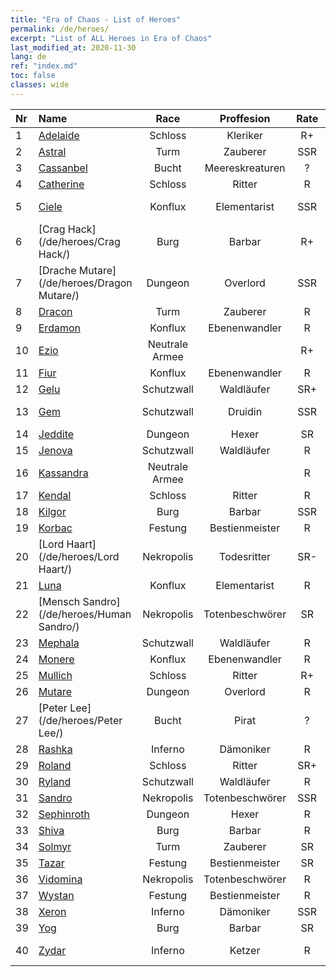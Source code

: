 ```yaml
---
title: "Era of Chaos - List of Heroes"
permalink: /de/heroes/
excerpt: "List of ALL Heroes in Era of Chaos"
last_modified_at: 2020-11-30
lang: de
ref: "index.md"
toc: false
classes: wide
---
```

  | Nr |    Name    |  Race   |  Proffesion   |  Rate  |    Specialty     |
  |:---|:-----------|:-------:|:-------------:|:------:|:-----------------|
  | 1 | [Adelaide](/de/heroes/Adelaide/) | Schloss | Kleriker | R+ |  Frostring  |
  | 2 | [Astral](/de/heroes/Astral/) | Turm | Zauberer | SSR |  Magieverstärkung  |
  | 3 | [Cassanbel](/de/heroes/Cassanbel/) | Bucht | Meereskreaturen | ? |  Lied des Ozeans  |
  | 4 | [Catherine](/de/heroes/Catherine/) | Schloss | Ritter | R |  Eisenkreuzritter  |
  | 5 | [Ciele](/de/heroes/Ciele/) | Konflux | Elementarist | SSR |  Elementar-Resonanz  |
  | 6 | [Crag Hack](/de/heroes/Crag Hack/) | Burg | Barbar | R+ |  Offensive  |
  | 7 | [Drache Mutare](/de/heroes/Dragon Mutare/) | Dungeon | Overlord | SSR |  Drachenerwachen  |
  | 8 | [Dracon](/de/heroes/Dracon/) | Turm | Zauberer | R |  Verzauberer  |
  | 9 | [Erdamon](/de/heroes/Erdamon/) | Konflux | Ebenenwandler | R |  König der Steine  |
  | 10 | [Ezio](/de/heroes/Ezio/) | Neutrale Armee |  | R+ |  Bruderschaft  |
  | 11 | [Fiur](/de/heroes/Fiur/) | Konflux | Ebenenwandler | R |  Feuerelementar  |
  | 12 | [Gelu](/de/heroes/Gelu/) | Schutzwall | Waldläufer | SR+ |  Meisterschütze  |
  | 13 | [Gem](/de/heroes/Gem/) | Schutzwall | Druidin | SSR |  Natürliche Heilung  |
  | 14 | [Jeddite](/de/heroes/Jeddite/) | Dungeon | Hexer | SR |  Kreis des Lebens  |
  | 15 | [Jenova](/de/heroes/Jenova/) | Schutzwall | Waldläufer | R |  Einhornmaid  |
  | 16 | [Kassandra](/de/heroes/Kassandra/) | Neutrale Armee |  | R |  Legion Spartas  |
  | 17 | [Kendal](/de/heroes/Kendal/) | Schloss | Ritter | R |  Meister der Taktik  |
  | 18 | [Kilgor](/de/heroes/Kilgor/) | Burg | Barbar | SSR |  Kriegsbehemoth  |
  | 19 | [Korbac](/de/heroes/Korbac/) | Festung | Bestienmeister | R |  Luft voller Fliegen  |
  | 20 | [Lord Haart](/de/heroes/Lord Haart/) | Nekropolis | Todesritter | SR- |  Todesritter  |
  | 21 | [Luna](/de/heroes/Luna/) | Konflux | Elementarist | R |  Höllenmauer  |
  | 22 | [Mensch Sandro](/de/heroes/Human Sandro/) | Nekropolis | Totenbeschwörer | SR |  Unsterbliche Seele  |
  | 23 | [Mephala](/de/heroes/Mephala/) | Schutzwall | Waldläufer | R |  Absolute Abwehr  |
  | 24 | [Monere](/de/heroes/Monere/) | Konflux | Ebenenwandler | R |  Psy-Elementar  |
  | 25 | [Mullich](/de/heroes/Mullich/) | Schloss | Ritter | R+ |  Sturmangriff  |
  | 26 | [Mutare](/de/heroes/Mutare/) | Dungeon | Overlord | R |  Dungeon-Flut  |
  | 27 | [Peter Lee](/de/heroes/Peter Lee/) | Bucht | Pirat | ? |  Segel setzen  |
  | 28 | [Rashka](/de/heroes/Rashka/) | Inferno | Dämoniker | R |  Feuer-Lord  |
  | 29 | [Roland](/de/heroes/Roland/) | Schloss | Ritter | SR+ |  Erhöhte Moral  |
  | 30 | [Ryland](/de/heroes/Ryland/) | Schutzwall | Waldläufer | R |  Dendroidenwache  |
  | 31 | [Sandro](/de/heroes/Sandro/) | Nekropolis | Totenbeschwörer | SSR |  Dunkelheit  |
  | 32 | [Sephinroth](/de/heroes/Sephinroth/) | Dungeon | Hexer | R |  Kristallblick  |
  | 33 | [Shiva](/de/heroes/Shiva/) | Burg | Barbar | R |  Sturmbringer  |
  | 34 | [Solmyr](/de/heroes/Solmyr/) | Turm | Zauberer | SR |  Blitzstrahl-Salve  |
  | 35 | [Tazar](/de/heroes/Tazar/) | Festung | Bestienmeister | SR |  Blutiger Zorn  |
  | 36 | [Vidomina](/de/heroes/Vidomina/) | Nekropolis | Totenbeschwörer | R |  Totenbeschwörer  |
  | 37 | [Wystan](/de/heroes/Wystan/) | Festung | Bestienmeister | R |  Moorjäger  |
  | 38 | [Xeron](/de/heroes/Xeron/) | Inferno | Dämoniker | SSR |  Erzteufel  |
  | 39 | [Yog](/de/heroes/Yog/) | Burg | Barbar | SR |  Rasender Zyklop  |
  | 40 | [Zydar](/de/heroes/Zydar/) | Inferno | Ketzer | R |  Inferno beschwören  |
